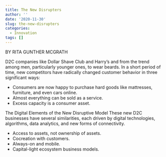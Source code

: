 ```yaml
---
title: The New Disrupters
author: ''
date: '2020-11-30'
slug: the-new-disrupters
categories:
  - Innovation
tags: []
---
```

BY RITA GUNTHER MCGRATH 

 D2C companies like Dollar Shave Club and Harry’s and from the trend among men, particularly younger ones, to wear beards. 
In a short period of time, new competitors have radically changed customer behavior in three significant ways: 

- Consumers are now happy to purchase hard goods like mattresses, furniture, and even cars online. 
- Almost everything can be sold as a service.  
- Excess capacity is a consumer asset.  

The Digital Elements of the New Disruptive Model These new D2C businesses have several similarities, each driven by digital technologies, algorithms, data analytics, and new forms of connectivity. 
- Access to assets, not ownership of assets. 
- Cocreation with customers.  
- Always-on and mobile. 
- Capital-light ecosystem business models. 